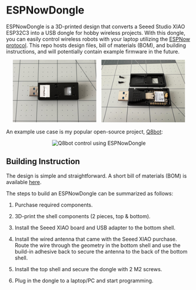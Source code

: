 # ESPNowDongle

ESPNowDongle is a 3D-printed design that converts a Seeed Studio XIAO ESP32C3 into a USB dongle for hobby wireless projects. With this dongle, you can easily control wireless robots with your laptop utilizing the [ESPNow protocol](https://www.espressif.com/en/solutions/low-power-solutions/esp-now). This repo hosts design files, bill of materials (BOM), and building instructions, and will potentially contain example firmware in the future.

<p align="center">
  <img src="documentation_public/USBA_Image.jpg" alt="Image 1" width="45%" style="margin-right: 1%;">
  <img src="documentation_public/USBA_Breakdown.jpg" alt="Image 2" width="45%" style="margin-left: 1%;">
</p>


An example use case is my popular open-source project, [Q8bot](https://github.com/EricYufengWu/q8bot):

<p align="center">
  <img src="documentation_public/Example.gif" alt="Q8bot control using ESPNowDongle">
</p>

## Building Instruction
The design is simple and straightforward. A short bill of materials (BOM) is available [here](https://docs.google.com/spreadsheets/d/1V8coFRCDSXpK4gbwrFuEnwwwXwfb0ANbZXYGAyK8Xq8/edit?usp=sharing). 

The steps to build an ESPNowDongle can be summarized as follows:
1. Purchase required components.

2. 3D-print the shell components (2 pieces, top & bottom).

3. Install the Seeed XIAO board and USB adapter to the bottom shell.

4. Install the wired antenna that came with the Seeed XIAO purchase. Route the wire through the geometry in the bottom shell and use the build-in adhesive back to secure the antenna to the back of the bottom shell.

5. Install the top shell and secure the dongle with 2 M2 screws.

6. Plug in the dongle to a laptop/PC and start programming.
